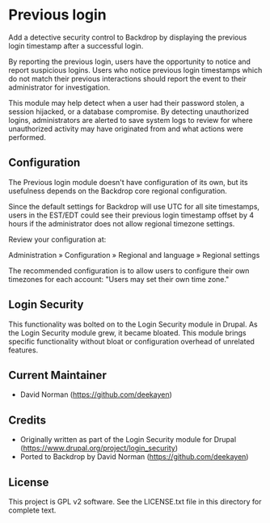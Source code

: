 Previous login
==============

Add a detective security control to Backdrop by displaying the previous login timestamp after a successful login.

By reporting the previous login, users have the opportunity to notice and report suspicious logins. Users who notice previous login timestamps which do not match their previous interactions should report the event to their administrator for investigation.

This module may help detect when a user had their password stolen, a session hijacked, or a database compromise. By detecting unauthorized logins, administrators are alerted to save system logs to review for where unauthorized activity may have originated from and what actions were performed.

Configuration
-------------

The Previous login module doesn't have configuration of its own, but its usefulness depends on the Backdrop core regional configuration.

Since the default settings for Backdrop will use UTC for all site timestamps, users in the EST/EDT could see their previous login timestamp offset by 4 hours if the administrator does not allow regional timezone settings.

Review your configuration at:

Administration » Configuration » Regional and language » Regional settings

The recommended configuration is to allow users to configure their own timezones for each account: "Users may set their own time zone."

Login Security
--------------

This functionality was bolted on to the Login Security module in Drupal. As the Login Security module grew, it became bloated. This module brings specific functionality without bloat or configuration overhead of unrelated features.

Current Maintainer
------------------

- David Norman (https://github.com/deekayen)

Credits
-----------

- Originally written as part of the Login Security module for Drupal
  (https://www.drupal.org/project/login_security)
- Ported to Backdrop by David Norman (https://github.com/deekayen)

License
-------

This project is GPL v2 software. See the LICENSE.txt file in this directory for
complete text.
